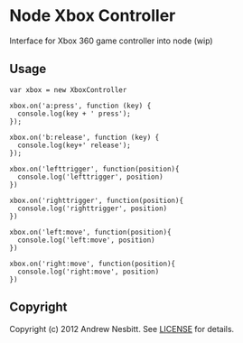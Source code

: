 # Node Xbox Controller

Interface for Xbox 360 game controller into node (wip)

## Usage

    var xbox = new XboxController

    xbox.on('a:press', function (key) {
      console.log(key + ' press');
    });

    xbox.on('b:release', function (key) {
      console.log(key+' release');
    });

    xbox.on('lefttrigger', function(position){
      console.log('lefttrigger', position)
    })

    xbox.on('righttrigger', function(position){
      console.log('righttrigger', position)
    })

    xbox.on('left:move', function(position){
      console.log('left:move', position)
    })

    xbox.on('right:move', function(position){
      console.log('right:move', position)
    })

## Copyright

Copyright (c) 2012 Andrew Nesbitt. See [LICENSE](https://github.com/andrew/drone-xbox-controller/blob/master/LICENSE) for details.